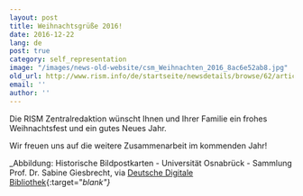 ```yaml
---
layout: post
title: Weihnachtsgrüße 2016!
date: 2016-12-22
lang: de
post: true
category: self_representation
image: "/images/news-old-website/csm_Weihnachten_2016_8ac6e52ab8.jpg"
old_url: http://www.rism.info/de/startseite/newsdetails/browse/62/article/64/happy-holidays-2016.html
email: ''
author: ''
---
```


Die RISM Zentralredaktion wünscht Ihnen und Ihrer Familie ein frohes Weihnachtsfest und ein gutes Neues Jahr.

Wir freuen uns auf die weitere Zusammenarbeit im kommenden Jahr!

_Abbildung: Historische Bildpostkarten - Universität Osnabrück - Sammlung Prof. Dr. Sabine Giesbrecht, via [Deutsche Digitale Bibliothek](https://www.deutsche-digitale-bibliothek.de/item/67PMPI66HZFMV6DJPHB6NT7WSFTBZZ2A){:target="_blank"}_